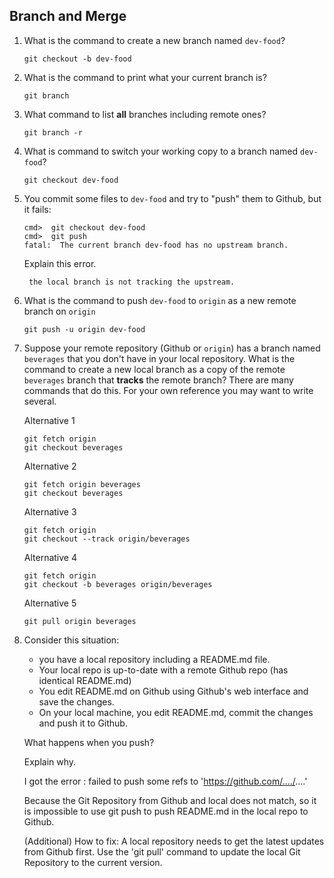 ## Branch and Merge

1. What is the command to create a new branch named `dev-food`?
    ```
    git checkout -b dev-food
    ```

2. What is the command to print what your current branch is?
    ```
    git branch
    ```


3. What command to list **all** branches including remote ones?
    ```
    git branch -r
    ```


4. What is command to switch your working copy to a branch named `dev-food`?
    ```
    git checkout dev-food
    ```

5. You commit some files to `dev-food` and try to "push" them to Github, but it fails:

    ```
    cmd>  git checkout dev-food
    cmd>  git push
    fatal:  The current branch dev-food has no upstream branch. 
    ```
    Explain this error.
    
        the local branch is not tracking the upstream.

6. What is the command to push `dev-food` to `origin` as a new remote branch on `origin`
    ```
    git push -u origin dev-food
    ```

7. Suppose your remote repository (Github or `origin`) has a branch named `beverages` that you don't have in your local repository.  What is the command to create a new local branch as a copy of the remote `beverages` branch that **tracks** the remote branch?
    There are many commands that do this.  For your own reference you may want to write several.
    
    Alternative 1
    ```
    git fetch origin
    git checkout beverages
    ```
    Alternative 2
    ```
    git fetch origin beverages
    git checkout beverages
    ```
    Alternative 3
    ```
    git fetch origin
    git checkout --track origin/beverages
    ```
    Alternative 4
    ```
    git fetch origin
    git checkout -b beverages origin/beverages
    ```
    Alternative 5
    ```
    git pull origin beverages
    ```


8. Consider this situation:
   - you have a local repository including a README.md file.
   - Your local repo is up-to-date with a remote Github repo (has identical README.md)
   - You edit README.md on Github using Github's web interface and save the changes.
   - On your local machine, you edit README.md, commit the changes and push it to Github. 
   
   What happens when you push?

   Explain why.
   
   I got the error : failed to push some refs to 'https://github.com/..../....'
   
   Because the Git Repository from Github and local does not match, so it is impossible to use git push to push README.md in the local repo to Github. 

    (Additional) How to fix:
    A local repository needs to get the latest updates from Github first. Use the 'git pull' command to update the local Git Repository to the current version.
